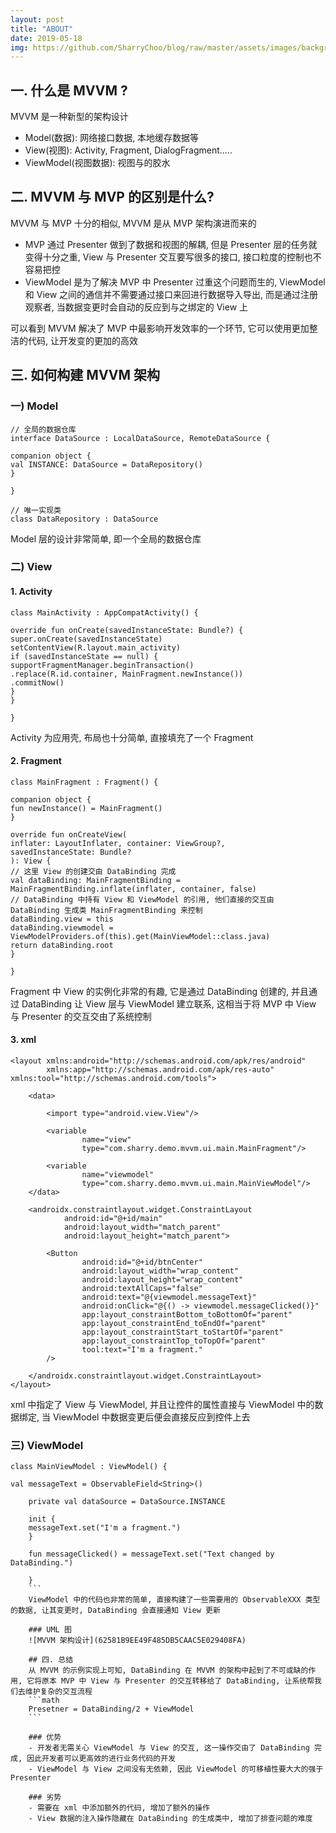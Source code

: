 ```yaml
---
layout: post
title: "ABOUT"
date: 2019-05-18
img: https://github.com/SharryChoo/blog/raw/master/assets/images/background.jpg
---
```


## 一. 什么是 MVVM ?
MVVM 是一种新型的架构设计
- Model(数据): 网络接口数据, 本地缓存数据等
- View(视图): Activity, Fragment, DialogFragment.....
- ViewModel(视图数据): 视图与的胶水

## 二. MVVM 与 MVP 的区别是什么?
MVVM 与 MVP 十分的相似, MVVM 是从 MVP 架构演进而来的
- MVP 通过 Presenter 做到了数据和视图的解耦, 但是 Presenter 层的任务就变得十分之重, View 与 Presenter 交互要写很多的接口, 接口粒度的控制也不容易把控
- ViewModel 是为了解决 MVP 中 Presenter 过重这个问题而生的, ViewModel 和 View 之间的通信并不需要通过接口来回进行数据导入导出, 而是通过注册观察者, 当数据变更时会自动的反应到与之绑定的 View 上

可以看到 MVVM 解决了 MVP 中最影响开发效率的一个环节, 它可以使用更加整洁的代码, 让开发变的更加的高效


## 三. 如何构建 MVVM 架构
### 一) Model
```
// 全局的数据仓库
interface DataSource : LocalDataSource, RemoteDataSource {

companion object {
val INSTANCE: DataSource = DataRepository()
}

}

// 唯一实现类
class DataRepository : DataSource
```
Model 层的设计非常简单, 即一个全局的数据仓库

### 二) View
#### 1. Activity
```
class MainActivity : AppCompatActivity() {

override fun onCreate(savedInstanceState: Bundle?) {
super.onCreate(savedInstanceState)
setContentView(R.layout.main_activity)
if (savedInstanceState == null) {
supportFragmentManager.beginTransaction()
.replace(R.id.container, MainFragment.newInstance())
.commitNow()
}
}

}
```
Activity 为应用壳, 布局也十分简单, 直接填充了一个 Fragment

#### 2. Fragment
```
class MainFragment : Fragment() {

companion object {
fun newInstance() = MainFragment()
}

override fun onCreateView(
inflater: LayoutInflater, container: ViewGroup?,
savedInstanceState: Bundle?
): View {
// 这里 View 的创建交由 DataBinding 完成
val dataBinding: MainFragmentBinding = MainFragmentBinding.inflate(inflater, container, false)
// DataBinding 中持有 View 和 ViewModel 的引用, 他们直接的交互由 DataBinding 生成类 MainFragmentBinding 来控制
dataBinding.view = this
dataBinding.viewmodel = ViewModelProviders.of(this).get(MainViewModel::class.java)
return dataBinding.root
}

}
```
Fragment 中 View 的实例化非常的有趣, 它是通过 DataBinding 创建的, 并且通过 DataBinding 让 View 层与 ViewModel 建立联系, 这相当于将 MVP 中 View 与 Presenter 的交互交由了系统控制

#### 3. xml
```
<layout xmlns:android="http://schemas.android.com/apk/res/android"
        xmlns:app="http://schemas.android.com/apk/res-auto" xmlns:tool="http://schemas.android.com/tools">

    <data>

        <import type="android.view.View"/>

        <variable
                name="view"
                type="com.sharry.demo.mvvm.ui.main.MainFragment"/>

        <variable
                name="viewmodel"
                type="com.sharry.demo.mvvm.ui.main.MainViewModel"/>
    </data>

    <androidx.constraintlayout.widget.ConstraintLayout
            android:id="@+id/main"
            android:layout_width="match_parent"
            android:layout_height="match_parent">

        <Button
                android:id="@+id/btnCenter"
                android:layout_width="wrap_content"
                android:layout_height="wrap_content"
                android:textAllCaps="false"
                android:text="@{viewmodel.messageText}"
                android:onClick="@{() -> viewmodel.messageClicked()}"
                app:layout_constraintBottom_toBottomOf="parent"
                app:layout_constraintEnd_toEndOf="parent"
                app:layout_constraintStart_toStartOf="parent"
                app:layout_constraintTop_toTopOf="parent"
                tool:text="I'm a fragment."
        />

    </androidx.constraintlayout.widget.ConstraintLayout>
</layout>
```
xml 中指定了 View 与 ViewModel, 并且让控件的属性直接与 ViewModel 中的数据绑定, 当 ViewModel 中数据变更后便会直接反应到控件上去


### 三) ViewModel
```
class MainViewModel : ViewModel() {

val messageText = ObservableField<String>()

    private val dataSource = DataSource.INSTANCE

    init {
    messageText.set("I'm a fragment.")
    }

    fun messageClicked() = messageText.set("Text changed by DataBinding.")

    }
    ```
    ViewModel 中的代码也非常的简单, 直接构建了一些需要用的 ObservableXXX 类型的数据, 让其变更时, DataBinding 会直接通知 View 更新

    ### UML 图
    ![MVVM 架构设计](62581B9EE49F485DB5CAAC5E029408FA)

    ## 四. 总结
    从 MVVM 的示例实现上可知, DataBinding 在 MVVM 的架构中起到了不可或缺的作用, 它将原本 MVP 中 View 与 Presenter 的交互转移给了 DataBinding, 让系统帮我们去维护复杂的交互流程
    ```math
    Presetner = DataBinding/2 + ViewModel
    ```

    ### 优势
    - 开发者无需关心 ViewModel 与 View 的交互, 这一操作交由了 DataBinding 完成, 因此开发者可以更高效的进行业务代码的开发
    - ViewModel 与 View 之间没有无依赖, 因此 ViewModel 的可移植性要大大的强于 Presenter

    ### 劣势
    - 需要在 xml 中添加额外的代码, 增加了额外的操作
    - View 数据的注入操作隐藏在 DataBinding 的生成类中, 增加了排查问题的难度